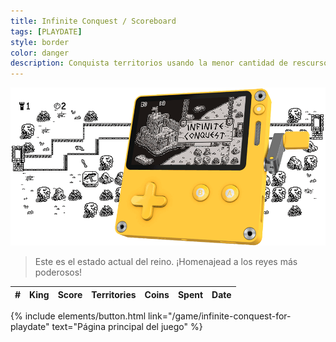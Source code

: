 ```yaml
---
title: Infinite Conquest / Scoreboard
tags: [PLAYDATE]
style: border
color: danger
description: Conquista territorios usando la menor cantidad de rescursos. Defiende cada palmo de terreno a golpe de palanca en este juego diseñado para Playdate.
---
```


![infinite conquest banner](/assets/images/uploads/infinite_conquest/infinite_conquest_playdate.gif)

> Este es el estado actual del reino. ¡Homenajead a los reyes más poderosos!

<table id="scoreboard_table" class="ctable table table-responsive w-100 d-block d-md-table">
    <thead>
        <tr>
            <th scope="col">#</th>
            <th scope="col">King</th>
            <th scope="col">Score</th>
            <th scope="col">Territories</th>
            <th scope="col">Coins</th>
            <th scope="col">Spent</th>
            <th scope="col">Date</th>
        </tr>
    </thead>
    <tbody>
    </tbody>
</table>

<script src="https://ajax.googleapis.com/ajax/libs/jquery/1.10.2/jquery.min.js"></script>
<script src="/assets/images/uploads/infinite_conquest/infinite-conquest-sdk-get.js"></script>

  
    

<p class="text-center">
{% include elements/button.html link="/game/infinite-conquest-for-playdate" text="Página principal del juego" %}
</p>
